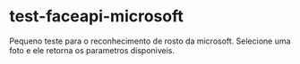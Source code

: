# test-faceapi-microsoft

Pequeno teste para o reconhecimento de rosto da microsoft. Selecione uma foto e ele retorna os parametros disponiveis.
